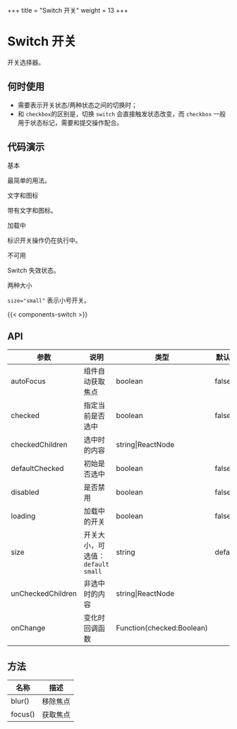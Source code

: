 +++
title = "Switch 开关"
weight = 13
+++

# Switch 开关

开关选择器。

## 何时使用

- 需要表示开关状态/两种状态之间的切换时；
- 和 `checkbox`的区别是，切换 `switch` 会直接触发状态改变，而 `checkbox` 一般用于状态标记，需要和提交操作配合。

## 代码演示

<div class="c7n-row">
    <div class="c7n-row-6">
        <section class="code-box">
            <section class="code-box-demo"><div id="switch-demo-basic"></div></section>
            <section class="code-box-meta">
                <div class="code-box-title"><a>基本</a></div>
                <div>
                    <p>最简单的用法。</p>
                </div>
            </section>
        </section>
        <section class="code-box">
            <section class="code-box-demo"><div id="switch-demo-icon"></div></section>
            <section class="code-box-meta">
                <div class="code-box-title"><a>文字和图标</a></div>
                <div>
                    <p>带有文字和图标。</p>
                </div>
            </section>
        </section>
        <section class="code-box">
            <section class="code-box-demo"><div id="switch-demo-load"></div></section>
            <section class="code-box-meta">
                <div class="code-box-title"><a>加载中</a></div>
                <div>
                    <p>标识开关操作仍在执行中。</p>
                </div>
            </section>
        </section>
    </div>
    <div class="c7n-row-6">
        <section class="code-box">
            <section class="code-box-demo"><div id="switch-demo-disabled"></div></section>
            <section class="code-box-meta">
                <div class="code-box-title"><a>不可用</a></div>
                <div>
                    <p>Switch 失效状态。</p>
                </div>
            </section>
        </section>
        <section class="code-box">
            <section class="code-box-demo"><div id="switch-demo-size"></div></section>
            <section class="code-box-meta">
                <div class="code-box-title"><a>两种大小</a></div>
                <div>
                    <p><code>size="small"</code> 表示小号开关。</p>
                </div>
            </section>
        </section>
    </div>
</div>

{{< components-switch >}}

## API

| 参数 | 说明 | 类型 | 默认值 |
| --- | --- | --- | --- |
| autoFocus | 组件自动获取焦点 | boolean | false |
| checked | 指定当前是否选中 | boolean | false |
| checkedChildren | 选中时的内容 | string\|ReactNode |  |
| defaultChecked | 初始是否选中 | boolean | false |
| disabled | 是否禁用 | boolean | false |
| loading | 加载中的开关 | boolean | false |
| size | 开关大小，可选值：`default` `small` | string | default |
| unCheckedChildren | 非选中时的内容 | string\|ReactNode |  |
| onChange | 变化时回调函数 | Function(checked:Boolean) |  |

## 方法

| 名称 | 描述 |
| --- | --- |
| blur() | 移除焦点 |
| focus() | 获取焦点 |
